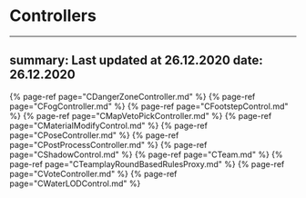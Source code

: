 # Controllers
---
summary: Last updated at 26.12.2020
date: 26.12.2020
---


{% page-ref page="CDangerZoneController.md" %}
{% page-ref page="CFogController.md" %}
{% page-ref page="CFootstepControl.md" %}
{% page-ref page="CMapVetoPickController.md" %}
{% page-ref page="CMaterialModifyControl.md" %}
{% page-ref page="CPoseController.md" %}
{% page-ref page="CPostProcessController.md" %}
{% page-ref page="CShadowControl.md" %}
{% page-ref page="CTeam.md" %}
{% page-ref page="CTeamplayRoundBasedRulesProxy.md" %}
{% page-ref page="CVoteController.md" %}
{% page-ref page="CWaterLODControl.md" %}
